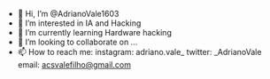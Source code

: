- 👋 Hi, I’m @AdrianoVale1603
- 👀 I’m interested in IA and Hacking
- 🌱 I’m currently learning Hardware hacking 
- 💞️ I’m looking to collaborate on ...
- 📫 How to reach me: 
instagram: adriano.vale_
twitter: _AdrianoVale
email: acsvalefilho@gmail.com
<!---
AdrianoVale1603/AdrianoVale1603 is a ✨ special ✨ repository because its `README.md` (this file) appears on your GitHub profile.
You can click the Preview link to take a look at your changes.
--->
